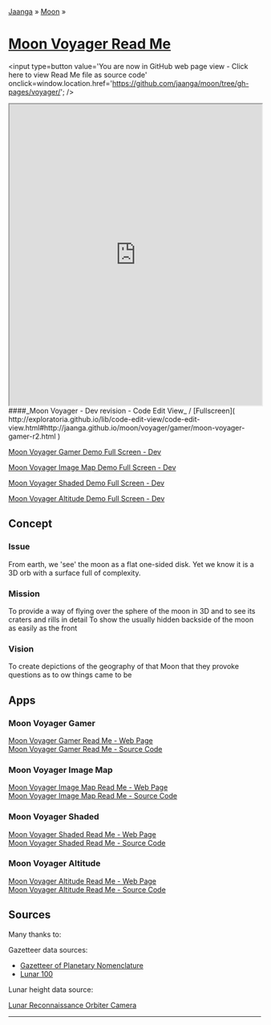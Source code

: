 [Jaanga]( http://jaanga.github.io/ ) &raquo; [Moon]( http://jaanga.github.io/moon/ ) &raquo;

[Moon Voyager Read Me]( index.html )
===

<span style=display:none; >[You are now in GitHub source code view - click here to view Read Me file as a web page]( http://jaanga.github.io/moon/voyager/index.html "View file as a web page." ) </span>
<input type=button value='You are now in GitHub web page view - Click here to view Read Me file as source code' onclick=window.location.href='https://github.com/jaanga/moon/tree/gh-pages/voyager/'; />


<iframe src="http://exploratoria.github.io/lib/code-edit-view/code-edit-view.html#http://jaanga.github.io/moon/voyager/gamer/moon-voyager-gamer-r2.html" width=100% height=600px ></iframe>  
####_Moon Voyager - Dev revision - Code Edit View_ /  [Fullscreen]( http://exploratoria.github.io/lib/code-edit-view/code-edit-view.html#http://jaanga.github.io/moon/voyager/gamer/moon-voyager-gamer-r2.html )

[Moon Voyager Gamer Demo Full Screen - Dev]( http://jaanga.github.io/moon/voyager/gamer/dev/ )

[Moon Voyager Image Map Demo Full Screen - Dev]( http://jaanga.github.io/moon/voyager/image-map/dev/ )

[Moon Voyager Shaded Demo Full Screen - Dev]( http://jaanga.github.io/moon/voyager/shaded/dev/ )

[Moon Voyager Altitude Demo Full Screen - Dev]( http://jaanga.github.io/moon/voyager/altitude/dev/ )

## Concept

### Issue

From earth, we 'see' the moon as a flat one-sided disk. Yet we know it is a 3D orb with a surface full of complexity.

### Mission

To provide a way of flying over the sphere of the moon in 3D and to see its craters and rills in detail
To show the usually hidden backside of the moon as easily as the front

### Vision

To create depictions of the geography of that Moon that they provoke questions as to ow things came to be


## Apps

### Moon Voyager Gamer

[Moon Voyager Gamer Read Me - Web Page]( http://jaanga.github.io/moon/voyager/gamer/ )  
[Moon Voyager Gamer Read Me - Source Code]( https://github.com/jaanga/moon/tree/gh-pages/voyager/gamer/ )  


### Moon Voyager Image Map

[Moon Voyager Image Map Read Me - Web Page]( http://jaanga.github.io/moon/voyager/image-map/ )  
[Moon Voyager Image Map Read Me - Source Code]( https://github.com/jaanga/moon/tree/gh-pages/voyager/image-map/ )  

### Moon Voyager Shaded

[Moon Voyager Shaded Read Me - Web Page]( http://jaanga.github.io/moon/voyager/shaded/ )  
[Moon Voyager Shaded Read Me - Source Code]( https://github.com/jaanga/moon/tree/gh-pages/voyager/shaded/ )  

### Moon Voyager Altitude

[Moon Voyager Altitude Read Me - Web Page]( http://jaanga.github.io/moon/voyager/altitude/ )  
[Moon Voyager Altitude Read Me - Source Code]( https://github.com/jaanga/moon/tree/gh-pages/voyager/altitude/ )  


<!--

## Things to Do

* Edit the auto rotation variable to change the speed of the spin of the moon
* Edit heighPlacard to move the location signboards up or down
* Edit the default height scale



## Features

* 1440 x 720 terrain data points with 255 heights
* 'Travel' over the moon in 3D faster than any satellite
	* Use one finger to rotate
	* Pinch with two fingers to zoom in and out
	* use three fingers to pan
* Gazetteer takes you to 97 locations
	* All locations available via a drop-down list
	* Clicking a location in the drop-down takes you to the location

* Slider to adjust vertical scale in real-time
* Camera position follows cursor keys
	* Latest camera position is used to control camera position when using cursor keys 


* Supports permalinks
	* [Copernicus]( http://jaanga.github.io/moon-voyager/moon-rover-mobile/dev/index.html#20 )
	* [Gassendi]( http://jaanga.github.io/terrain-r2/viewers/moon-rover-mobile/dev/index.html#30 )
	* [Tycho]( http://jaanga.github.io/terrain-r2/viewers/moon-rover-mobile/dev/index.html#93 )


## Road Map

* 'Zoom All' and 'Zoom In' buttons
* Toggle between short and long gazetteers
* Links to Data sources such as WikiMoon for each location
* First person control moon flyover capability
* Supports permalinks
* Click on a placard to go there
* Permalinks to set target and camera positions
* Sunlight and shadows
* Textures and materials to 3D terrain
* 3D models of lunar landers in their locations
* Locations of Apollo photographs - perhaps as geojson data

## Issues

* Text flashes annoyingly as it moves

-->

 
## Sources

Many thanks to:

Gazetteer data sources:

* [Gazetteer of Planetary Nomenclature]( http://planetarynames.wr.usgs.gov/Page/MOON/target )
* [Lunar 100]( http://the-moon.wikispaces.com/Lunar+100 )

Lunar height data source:

[Lunar Reconnaissance Orbiter Camera]( http://wms.lroc.asu.edu/lroc/view_rdr/WAC_GLD100 )


<hr>




